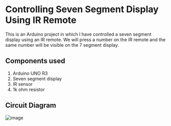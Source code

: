 # Controlling Seven Segment Display Using IR Remote
This is an Arduino project in which I have controlled a seven segment display using an IR remote. We will press a number on the IR remote and the same number will be visible on the 7 segment display.

## Components used
1. Arduino UNO R3
2. Seven segment display
3. IR sensor
4. 1k ohm resistor

## Circuit Diagram

![image](https://user-images.githubusercontent.com/113725445/190845862-56dc2333-274f-4af0-946e-9278a7959d7a.png)
